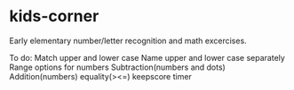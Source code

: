 # kids-corner
Early elementary number/letter recognition and math excercises.

To do:
Match upper and lower case
Name upper and lower case separately
Range options for numbers
Subtraction(numbers and dots)
Addition(numbers)
equality(><=)
keepscore
timer
